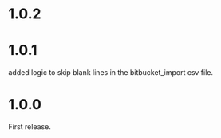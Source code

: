 # 1.0.2

# 1.0.1
added logic to skip blank lines in the bitbucket_import csv file.

# 1.0.0
First release.
